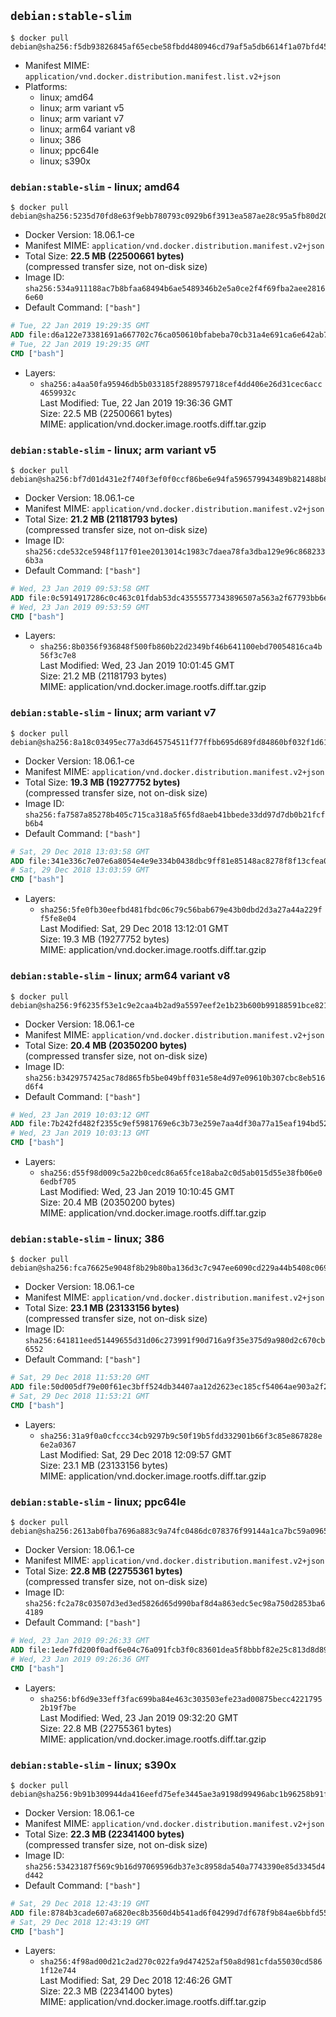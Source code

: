 ## `debian:stable-slim`

```console
$ docker pull debian@sha256:f5db93826845af65ecbe58fbdd480946cd79af5a5db6614f1a07bfd450b74ebf
```

-	Manifest MIME: `application/vnd.docker.distribution.manifest.list.v2+json`
-	Platforms:
	-	linux; amd64
	-	linux; arm variant v5
	-	linux; arm variant v7
	-	linux; arm64 variant v8
	-	linux; 386
	-	linux; ppc64le
	-	linux; s390x

### `debian:stable-slim` - linux; amd64

```console
$ docker pull debian@sha256:5235d70fd8e63f9ebb780793c0929b6f3913ea587ae28c95a5fb80d20cface62
```

-	Docker Version: 18.06.1-ce
-	Manifest MIME: `application/vnd.docker.distribution.manifest.v2+json`
-	Total Size: **22.5 MB (22500661 bytes)**  
	(compressed transfer size, not on-disk size)
-	Image ID: `sha256:534a911188ac7b8bfaa68494b6ae5489346b2e5a0ce2f4f69fba2aee28166e60`
-	Default Command: `["bash"]`

```dockerfile
# Tue, 22 Jan 2019 19:29:35 GMT
ADD file:d6a122e73381691a667702c76ca050610bfabeba70cb31a4e691ca6e642ab731 in / 
# Tue, 22 Jan 2019 19:29:35 GMT
CMD ["bash"]
```

-	Layers:
	-	`sha256:a4aa50fa95946db5b033185f2889579718cef4dd406e26d31cec6acc4659932c`  
		Last Modified: Tue, 22 Jan 2019 19:36:36 GMT  
		Size: 22.5 MB (22500661 bytes)  
		MIME: application/vnd.docker.image.rootfs.diff.tar.gzip

### `debian:stable-slim` - linux; arm variant v5

```console
$ docker pull debian@sha256:bf7d01d431e2f740f3ef0f0ccf86be6e94fa596579943489b821488b8e1f46d0
```

-	Docker Version: 18.06.1-ce
-	Manifest MIME: `application/vnd.docker.distribution.manifest.v2+json`
-	Total Size: **21.2 MB (21181793 bytes)**  
	(compressed transfer size, not on-disk size)
-	Image ID: `sha256:cde532ce5948f117f01ee2013014c1983c7daea78fa3dba129e96c8682336b3a`
-	Default Command: `["bash"]`

```dockerfile
# Wed, 23 Jan 2019 09:53:58 GMT
ADD file:0c5914917286c0c463c01fdab53dc43555577343896507a563a2f67793bb6e99 in / 
# Wed, 23 Jan 2019 09:53:59 GMT
CMD ["bash"]
```

-	Layers:
	-	`sha256:8b0356f936848f500fb860b22d2349bf46b641100ebd70054816ca4b56f3c7e8`  
		Last Modified: Wed, 23 Jan 2019 10:01:45 GMT  
		Size: 21.2 MB (21181793 bytes)  
		MIME: application/vnd.docker.image.rootfs.diff.tar.gzip

### `debian:stable-slim` - linux; arm variant v7

```console
$ docker pull debian@sha256:8a18c03495ec77a3d645754511f77ffbb695d689fd84860bf032f1d610b2c283
```

-	Docker Version: 18.06.1-ce
-	Manifest MIME: `application/vnd.docker.distribution.manifest.v2+json`
-	Total Size: **19.3 MB (19277752 bytes)**  
	(compressed transfer size, not on-disk size)
-	Image ID: `sha256:fa7587a85278b405c715ca318a5f65fd8aeb41bbede33dd97d7db0b21fcfb6b4`
-	Default Command: `["bash"]`

```dockerfile
# Sat, 29 Dec 2018 13:03:58 GMT
ADD file:341e336c7e07e6a8054e4e9e334b0438dbc9ff81e85148ac8278f8f13cfea044 in / 
# Sat, 29 Dec 2018 13:03:59 GMT
CMD ["bash"]
```

-	Layers:
	-	`sha256:5fe0fb30eefbd481fbdc06c79c56bab679e43b0dbd2d3a27a44a229ff5fe8e04`  
		Last Modified: Sat, 29 Dec 2018 13:12:01 GMT  
		Size: 19.3 MB (19277752 bytes)  
		MIME: application/vnd.docker.image.rootfs.diff.tar.gzip

### `debian:stable-slim` - linux; arm64 variant v8

```console
$ docker pull debian@sha256:9f6235f53e1c9e2caa4b2ad9a5597eef2e1b23b600b99188591bce8210578392
```

-	Docker Version: 18.06.1-ce
-	Manifest MIME: `application/vnd.docker.distribution.manifest.v2+json`
-	Total Size: **20.4 MB (20350200 bytes)**  
	(compressed transfer size, not on-disk size)
-	Image ID: `sha256:b3429757425ac78d865fb5be049bff031e58e4d97e09610b307cbc8eb516d6f4`
-	Default Command: `["bash"]`

```dockerfile
# Wed, 23 Jan 2019 10:03:12 GMT
ADD file:7b242fd482f2355c9ef5981769e6c3b73e259e7aa4df30a77a15eaf194bd5263 in / 
# Wed, 23 Jan 2019 10:03:13 GMT
CMD ["bash"]
```

-	Layers:
	-	`sha256:d55f98d009c5a22b0cedc86a65fce18aba2c0d5ab015d55e38fb06e06edbf705`  
		Last Modified: Wed, 23 Jan 2019 10:10:45 GMT  
		Size: 20.4 MB (20350200 bytes)  
		MIME: application/vnd.docker.image.rootfs.diff.tar.gzip

### `debian:stable-slim` - linux; 386

```console
$ docker pull debian@sha256:fca76625e9048f8b29b80ba136d3c7c947ee6090cd229a44b5408c069a6e5da4
```

-	Docker Version: 18.06.1-ce
-	Manifest MIME: `application/vnd.docker.distribution.manifest.v2+json`
-	Total Size: **23.1 MB (23133156 bytes)**  
	(compressed transfer size, not on-disk size)
-	Image ID: `sha256:641811eed51449655d31d06c273991f90d716a9f35e375d9a980d2c670cb6552`
-	Default Command: `["bash"]`

```dockerfile
# Sat, 29 Dec 2018 11:53:20 GMT
ADD file:50d005df79e00f61ec3bff524db34407aa12d2623ec185cf54064ae903a2f29f in / 
# Sat, 29 Dec 2018 11:53:21 GMT
CMD ["bash"]
```

-	Layers:
	-	`sha256:31a9f0a0cfccc34cb9297b9c50f19b5fdd332901b66f3c85e867828e6e2a0367`  
		Last Modified: Sat, 29 Dec 2018 12:09:57 GMT  
		Size: 23.1 MB (23133156 bytes)  
		MIME: application/vnd.docker.image.rootfs.diff.tar.gzip

### `debian:stable-slim` - linux; ppc64le

```console
$ docker pull debian@sha256:2613ab0fba7696a883c9a74fc0486dc078376f99144a1ca7bc59a0965fb3eb90
```

-	Docker Version: 18.06.1-ce
-	Manifest MIME: `application/vnd.docker.distribution.manifest.v2+json`
-	Total Size: **22.8 MB (22755361 bytes)**  
	(compressed transfer size, not on-disk size)
-	Image ID: `sha256:fc2a78c03507d3ed3ed5826d65d990baf8d4a863edc5ec98a750d2853ba64189`
-	Default Command: `["bash"]`

```dockerfile
# Wed, 23 Jan 2019 09:26:33 GMT
ADD file:1ede7fd200f0adf6e04c76a091fcb3f0c83601dea5f8bbbf82e25c813d8d89b7 in / 
# Wed, 23 Jan 2019 09:26:36 GMT
CMD ["bash"]
```

-	Layers:
	-	`sha256:bf6d9e33eff3fac699ba84e463c303503efe23ad00875becc42217952b19f7be`  
		Last Modified: Wed, 23 Jan 2019 09:32:20 GMT  
		Size: 22.8 MB (22755361 bytes)  
		MIME: application/vnd.docker.image.rootfs.diff.tar.gzip

### `debian:stable-slim` - linux; s390x

```console
$ docker pull debian@sha256:9b91b309944da416eefd75efe3445ae3a9198d99496abc1b96258b91f1d9cb15
```

-	Docker Version: 18.06.1-ce
-	Manifest MIME: `application/vnd.docker.distribution.manifest.v2+json`
-	Total Size: **22.3 MB (22341400 bytes)**  
	(compressed transfer size, not on-disk size)
-	Image ID: `sha256:53423187f569c9b16d97069596db37e3c8958da540a7743390e85d3345d4d442`
-	Default Command: `["bash"]`

```dockerfile
# Sat, 29 Dec 2018 12:43:19 GMT
ADD file:8784b3cade607a6820ec8b3560d4b541ad6f04299d7df678f9b84ae6bbfd5576 in / 
# Sat, 29 Dec 2018 12:43:19 GMT
CMD ["bash"]
```

-	Layers:
	-	`sha256:4f98ad00d21c2ad270c022fa9d474252af50a8d981cfda55030cd5861f12e744`  
		Last Modified: Sat, 29 Dec 2018 12:46:26 GMT  
		Size: 22.3 MB (22341400 bytes)  
		MIME: application/vnd.docker.image.rootfs.diff.tar.gzip
